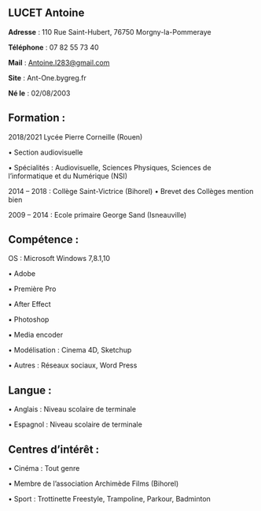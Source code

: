 ## **LUCET Antoine**

**Adresse** : 110 Rue Saint-Hubert, 76750 Morgny-la-Pommeraye

**Téléphone** : 07 82 55 73 40

**Mail** : Antoine.l283@gmail.com

**Site** : Ant-One.bygreg.fr

**Né le** : 02/08/2003

## **Formation** :

2018/2021 Lycée Pierre Corneille (Rouen)

• Section audiovisuelle

• Spécialités : Audiovisuelle, Sciences Physiques, Sciences de
l’informatique et du Numérique (NSI)

2014 – 2018 : Collège Saint-Victrice (Bihorel)
• Brevet des Collèges mention bien

2009 – 2014 : Ecole primaire George Sand (Isneauville)

## **Compétence** :

OS : Microsoft Windows 7,8.1,10

• Adobe

▪ Première Pro

▪ After Effect

▪ Photoshop

▪ Media encoder

• Modélisation : Cinema 4D, Sketchup

• Autres : Réseaux sociaux, Word Press

## **Langue** :

• Anglais :
Niveau scolaire de terminale

• Espagnol :
Niveau scolaire de terminale

## **Centres d’intérêt** :

• Cinéma : Tout genre

• Membre de l’association Archimède Films (Bihorel)

• Sport :
Trottinette Freestyle, Trampoline, Parkour, Badminton
